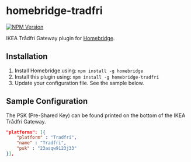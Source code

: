 # homebridge-tradfri
[![NPM Version](https://img.shields.io/npm/v/homebridge-tradfri.svg)](https://www.npmjs.com/package/homebridge-tradfri)

IKEA Trådfri Gateway plugin for [Homebridge](https://github.com/nfarina/homebridge).

## Installation

1. Install Homebridge using: `npm install -g homebridge`
2. Install this plugin using: `npm install -g homebridge-tradfri`
3. Update your configuration file. See the sample below.

## Sample Configuration

The PSK (Pre-Shared Key) can be found printed on the bottom of the IKEA Trådfri Gateway.

```json
"platforms": [{
    "platform" : "Tradfri",
    "name" : "Tradfri",
    "psk" : "23asqw9123j33"
}],
```
